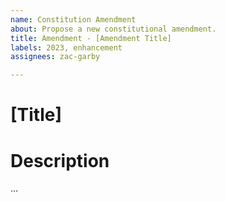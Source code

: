 ```yaml
---
name: Constitution Amendment
about: Propose a new constitutional amendment.
title: Amendment - [Amendment Title]
labels: 2023, enhancement
assignees: zac-garby

---
```


<!-- 1. Write the title of your amendment below -->
# [Title]

<!-- 2. What do you want to change? Why is this a good thing? Why should people vote for this to pass? -->
# Description
...
